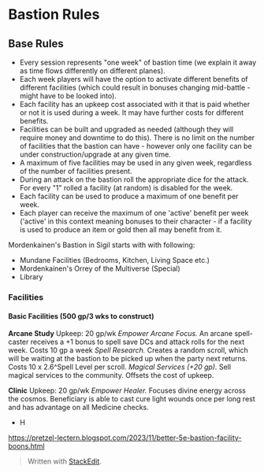 # Bastion Rules
## Base Rules
* Every session represents "one week" of bastion time (we explain it away as time flows differently on different planes).  
* Each week players will have the option to activate different benefits of different facilities (which could result in bonuses changing mid-battle - might have to be looked into).  
* Each facility has an upkeep cost associated with it that is paid whether or not it is used during a week.  It may have further costs for different benefits.  
* Facilities can be built and upgraded as needed (although they will require money and downtime to do this).  There is no limit on the number of facilities that the bastion can have - however only one facility can be under construction/upgrade at any given time.
* A maximum of five facilities may be used in any given week, regardless of the number of facilities present.
* During an attack on the bastion roll the appropriate dice for the attack.  For every "1" rolled a facility (at random) is disabled for the week.
* Each facility can be used to produce a maximum of one benefit per week.  
* Each player can receive the maximum of one 'active' benefit per week ('active' in this context meaning bonuses to their character - if a facility is used to produce an item or gold then all may benefit from it.  

Mordenkainen's Bastion in Sigil starts with with following:
* Mundane Facilities (Bedrooms, Kitchen, Living Space etc.)
* Mordenkainen's Orrey of the Multiverse (Special)
* Library

### Facilities
#### Basic Facilities (500 gp/3 wks to construct)
**Arcane Study**
Upkeep: 20 gp/wk
*Empower Arcane Focus.* An arcane spell-caster receives a +1 bonus to spell save DCs and attack rolls for the next week.  Costs 10 gp a week
*Spell Research.* Creates a random scroll, which will be waiting at the bastion to be picked up when the party next returns.  Costs 10 x 2.6^Spell Level per scroll.
*Magical Services (+20 gp).* Sell magical services to the community.  Offsets the cost of upkeep.

**Clinic**
Upkeep: 20 gp/wk
*Empower Healer.* Focuses divine energy across the cosmos.  Beneficiary is able to cast cure light wounds once per long rest and has advantage on all Medicine checks.
* H


https://pretzel-lectern.blogspot.com/2023/11/better-5e-bastion-facility-boons.html

> Written with [StackEdit](https://stackedit.io/).
<!--stackedit_data:
eyJoaXN0b3J5IjpbODQwMDAyOTEsLTE4ODQ5NjQwMjYsNjgzMz
U2OTY0LDE2NDcxOTUxNzRdfQ==
-->